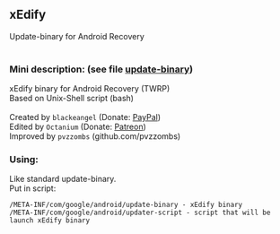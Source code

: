 ## xEdify
 Update-binary for Android Recovery<br />
 <br />
### Mini description: (see file [update-binary](https://github.com/Octanium91/xEdify/blob/master/update-binary "update-binary"))
 xEdify binary for Android Recovery (TWRP)<br /> 
 Based on Unix-Shell script (bash)<br />
<br />
 Created by `blackeangel` (Donate: [PayPal](https://www.paypal.me/blackeangel "PayPal"))<br />
 Edited by `Octanium` (Donate: [Patreon](https://www.patreon.com/octanium "Patreon"))<br />
 Improved by `pvzzombs` (github.com/pvzzombs)
### Using:
 Like standard update-binary.<br />
 Put in script:<br />
 ```
/META-INF/com/google/android/update-binary - xEdify binary
/META-INF/com/google/android/updater-script - script that will be launch xEdify binary
```
